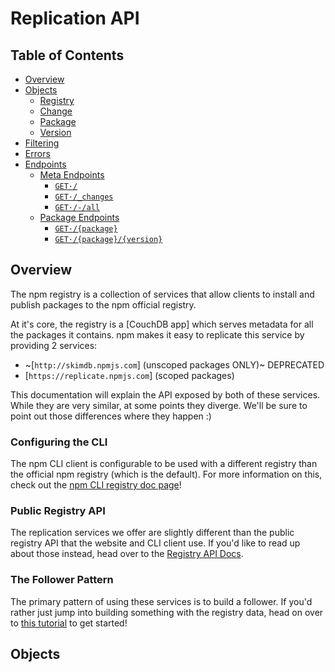 # Replication API

## Table of Contents

- [Overview](#overview)
- [Objects](#objects)
  - [Registry](#registry)
  - [Change](#change)
  - [Package](#package)
  - [Version](#version)
- [Filtering](#filtering)
- [Errors](#errors)
- [Endpoints](#endpoints)
  - [Meta Endpoints](#meta-endpoints)
    - [`GET·/`](#get)
    - [`GET·/_changes`](#getchanges)
    - [`GET·/-/all`](#getall)
  - [Package Endpoints](#package-endpoints)
    - [`GET·/{package}`](#getpackage)
    - [`GET·/{package}/{version}`](#getpackageversion)

## Overview

The npm registry is a collection of services that allow clients to
install and publish packages to the npm official registry.

At it's core, the registry is a [CouchDB app] which serves metadata
for all the packages it contains. npm makes it easy to replicate this
service by providing 2 services:

- ~[`http://skimdb.npmjs.com`] (unscoped packages ONLY)~ DEPRECATED
- [`https://replicate.npmjs.com`] (scoped packages)

This documentation will explain the API exposed by both of these 
services. While they are very similar, at some points they diverge.
We'll be sure to point out those differences where they happen :)

### Configuring the CLI

The npm CLI client is configurable to be used with a different registry
than the official npm registry (which is the default). For more information
on this, check out the [npm CLI registry doc page]!

[npm CLI registry doc page]: https://docs.npmjs.com/misc/registry

### Public Registry API

The replication services we offer are slightly different than the
public registry API that the website and CLI client use. If you'd like
to read up about those instead, head over to the [Registry API Docs].

[Registry API Docs]: REGISTRY-API.md

### The Follower Pattern

The primary pattern of using these services is to build a follower.
If you'd rather just jump into building something with the registry
data, head on over to [this tutorial] to get started!

[this tutorial]: https://github.com/npm/registry-follower-tutorial

## Objects
